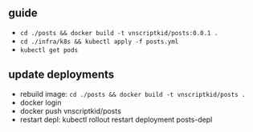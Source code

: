 ## guide

- `cd ./posts && docker build -t vnscriptkid/posts:0.0.1 .`
- `cd ./infra/k8s && kubectl apply -f posts.yml`
- `kubectl get pods`

## update deployments

- rebuild image: `cd ./posts && docker build -t vnscriptkid/posts .`
- docker login
- docker push vnscriptkid/posts
- restart depl: kubectl rollout restart deployment posts-depl
